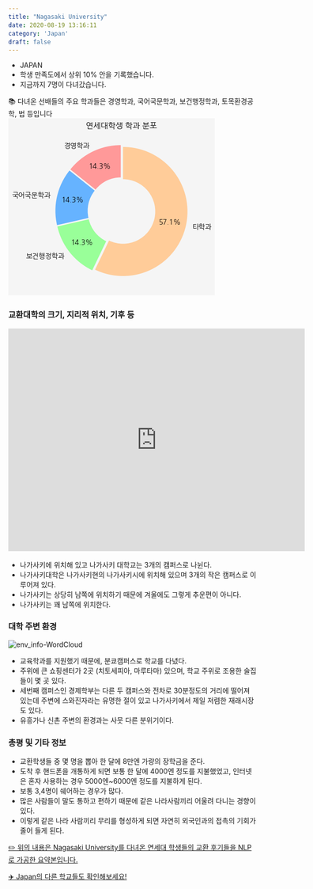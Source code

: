 ```yaml
---
title: "Nagasaki University"
date: 2020-08-19 13:16:11
category: 'Japan'
draft: false
---
```



* JAPAN
* 학생 만족도에서 상위 10% 안을 기록했습니다.
* 지금까지 7명이 다녀갔습니다. 

📚 다녀온 선배들의 주요 학과들은 경영학과, 국어국문학과, 보건행정학과, 토목환경공학, 법 등입니다
![department-info](../plots/JP000017.png)
### 교환대학의 크기, 지리적 위치, 기후 등
<iframe
width="600"
height="450"
frameborder="0" style="border:0"
src="https://www.google.com/maps/embed/v1/place?key=AIzaSyC9e1AME-pVmWC4hBpFdu5S4dKzyepa3HQ&q=Nagasaki+University&center=32.785253000000004,129.863167&zoom=14" allowfullscreen>
</iframe>

* 나가사키에 위치해 있고 나가사키 대학교는 3개의 캠퍼스로 나뉜다.
* 나가사키대학은 나가사키현의 나가사키시에 위치해 있으며 3개의 작은 캠퍼스로 이루어져 있다.
* 나가사키는 상당히 남쪽에 위치하기 때문에 겨울에도 그렇게 추운편이 아니다.
* 나가사키는 꽤 남쪽에 위치한다.


### 대학 주변 환경

![env_info-WordCloud](../univ_wordclouds_okt/env_info/JP000017_env_info_okt.png)

* 교육학과를 지원했기 때문에, 분쿄캠퍼스로 학교를 다녔다.
* 주위에 큰 쇼핑센터가 2곳 (치토세피아, 마루타마) 있으며, 학교 주위로 조용한 술집들이 몇 곳 있다.
* 세번째 캠퍼스인 경제학부는 다른 두 캠퍼스와 전차로 30분정도의 거리에 떨어져 있는데 주변에 스와진자라는 유명한 절이 있고 나가사키에서 제일 저렴한 재래시장도 있다.
* 유흥가나 신촌 주변의 환경과는 사뭇 다른 분위기이다.


### 총평 및 기타 정보 
* 교환학생들 중 몇 명을 뽑아 한 달에 8만엔 가량의 장학금을 준다.
* 도착 후 핸드폰을 개통하게 되면 보통 한 달에 4000엔 정도를 지불했었고, 인터넷은 혼자 사용하는 경우 5000엔~6000엔 정도를 지불하게 된다.
* 보통 3,4명이 쉐어하는 경우가 많다.
* 많은 사람들이 말도 통하고 편하기 때문에 같은 나라사람끼리 어울려 다니는 경향이 있다.
* 이렇게 같은 나라 사람끼리 무리를 형성하게 되면 자연히 외국인과의 접촉의 기회가 줄어 들게 된다.


[✏️ 위의 내용은 Nagasaki University를 다녀온 연세대 학생들의 교환 후기들을 NLP로 가공한 요약본입니다.](http://oia.yonsei.ac.kr/partner/expReport.asp?ucode=JP000017&bgbn=A)

[✈️ Japan의 다른 학교들도 확인해보세요!](https://yonsei-exchange.netlify.app/?category=Japan)
